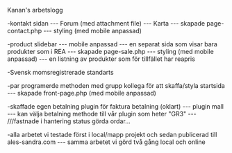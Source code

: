 Kanan's arbetslogg

-kontakt sidan
    --- Forum (med attachment file)
    --- Karta 
    --- skapade page-contact.php
    --- styling (med mobile anpassad)

-product slidebar 
    --- mobile anpassad
    --- en separat sida som visar bara produkter som i REA
    --- skapade page-sale.php
    --- styling (med mobile anpassad)
    --- en listning av produkter som för tillfället har reapris

-Svensk momsregistrerade standarts

-par programerde methoden med grupp kollega för att skaffa/styla startsida
    --- skapade front-page.php (med mobile anpassad)

-skaffade egen betalning plugin för faktura betalning (oklart)
    --- plugin mall
    --- kan välja betalning methode till vår plugin som heter "GR3"
    --- ///fastnade i hantering status görda ordar...

-alla arbetet vi testade först i local/mapp projekt och sedan publicerad till ales-sandra.com 
    --- samma arbetet vi görd två gång local och online